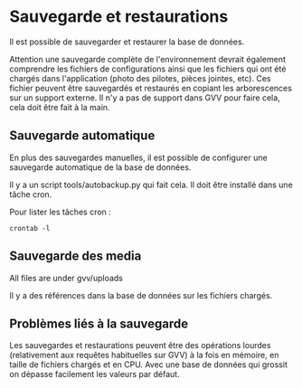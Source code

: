 # Sauvegarde et restaurations

Il est possible de sauvegarder et restaurer la base de données.

Attention une sauvegarde complète de l'environnement devrait également comprendre les fichiers de configurations ainsi que les fichiers qui ont été chargés dans l'application (photo des pilotes, pièces jointes, etc). Ces fichier peuvent être sauvegardés et restaurés en copiant les arborescences sur un support externe. Il n'y a pas de support dans GVV pour faire cela, cela doit être fait à la main.

## Sauvegarde automatique

En plus des sauvegardes manuelles, il est possible de configurer une sauvegarde automatique de la base de données.

Il y a un script tools/autobackup.py qui fait cela. Il doit être installé dans une tâche cron.

Pour lister les tâches cron :

    crontab -l 


## Sauvegarde des media

All files are under gvv/uploads

Il y a des références dans la base de données sur les fichiers chargés.


## Problèmes liés à la sauvegarde

Les sauvegardes et restaurations peuvent être des opérations lourdes (relativement aux requêtes habituelles sur GVV) à la fois en mémoire, en taille de fichiers chargés et en CPU. Avec une base de données qui grossit on dépasse facilement les valeurs par défaut.




